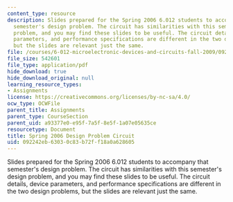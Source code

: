 ```yaml
---
content_type: resource
description: Slides prepared for the Spring 2006 6.012 students to accompany that
  semester's design problem. The circuit has similarities with this semester's design
  problem, and you may find these slides to be useful. The circuit details, device
  parameters, and performance specifications are different in the two design problems,
  but the slides are relevant just the same.
file: /courses/6-012-microelectronic-devices-and-circuits-fall-2009/092242eb63030c83b72ff18a0a628605_MIT6_012F09_design_s06.pdf
file_size: 542601
file_type: application/pdf
hide_download: true
hide_download_original: null
learning_resource_types:
- Assignments
license: https://creativecommons.org/licenses/by-nc-sa/4.0/
ocw_type: OCWFile
parent_title: Assignments
parent_type: CourseSection
parent_uid: a93377e0-e95f-7a5f-8e5f-1a07e05635ce
resourcetype: Document
title: Spring 2006 Design Problem Circuit
uid: 092242eb-6303-0c83-b72f-f18a0a628605
---
```

Slides prepared for the Spring 2006 6.012 students to accompany that semester's design problem. The circuit has similarities with this semester's design problem, and you may find these slides to be useful. The circuit details, device parameters, and performance specifications are different in the two design problems, but the slides are relevant just the same.